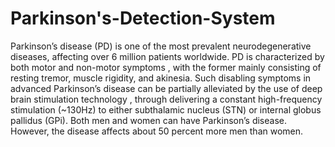 # Parkinson's-Detection-System
   
   Parkinson’s disease (PD) is one of the most prevalent neurodegenerative diseases, affecting over 6 million patients worldwide. PD is characterized by both motor and non-motor symptoms , with the former mainly consisting of resting tremor, muscle rigidity, and akinesia. Such disabling symptoms in advanced Parkinson’s disease can be partially alleviated by the use of deep brain stimulation technology , through delivering a constant high-frequency stimulation (~130Hz) to either subthalamic nucleus (STN) or internal globus pallidus (GPi).
   Both men and women can have Parkinson’s disease. However, the disease affects about 50 percent more men than women.
